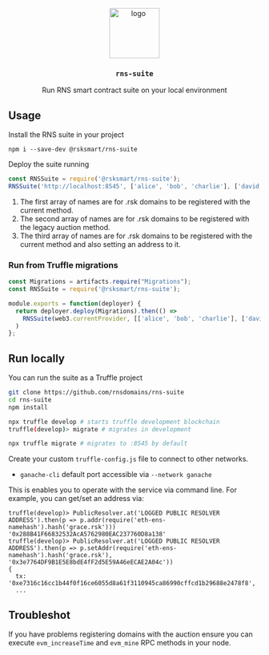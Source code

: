 <p align="middle">
    <img src="https://www.rifos.org/assets/img/logo.svg" alt="logo" height="100" >
</p>
<h3 align="middle"><code>rns-suite</code></h3>
<p align="middle">
    Run RNS smart contract suite on your local environment
</p>

## Usage

Install the RNS suite in your project

```
npm i --save-dev @rsksmart/rns-suite
```

Deploy the suite running

```javascript
const RNSSuite = require('@rsksmart/rns-suite');
RNSSuite('http://localhost:8545', ['alice', 'bob', 'charlie'], ['david', 'eve', 'frank'], ['grace', 'heidi', 'ivan'])
```

1. The first array of names are for .rsk  domains to be registered with the current method.
2. The second array of names are for .rsk  domains to be registered with the legacy auction method.
3. The third array of names are for .rsk domains to be registered with the current method and also setting an address to it.

### Run from Truffle migrations

```javascript
const Migrations = artifacts.require("Migrations");
const RNSSuite = require('@rsksmart/rns-suite');

module.exports = function(deployer) {
  return deployer.deploy(Migrations).then(() =>
    RNSSuite(web3.currentProvider, [['alice', 'bob', 'charlie'], ['david', 'eve', 'frank'], ['grace', 'heidi', 'ivan'])
  )
};
```

## Run locally

You can run the suite as a Truffle project

```bash
git clone https://github.com/rnsdomains/rns-suite
cd rns-suite
npm install

npx truffle develop # starts truffle development blockchain
truffle(develop)> migrate # migrates in development

npx truffle migrate # migrates to :8545 by default
```

Create your custom `truffle-config.js` file to connect to other networks.

- `ganache-cli` default port accessible via `--network ganache`

This is enables you to operate with the service via command line. For example, you can get/set an address via:

```
truffle(develop)> PublicResolver.at('LOGGED PUBLIC RESOLVER ADDRESS').then(p => p.addr(require('eth-ens-namehash').hash('grace.rsk')))
'0x288B41F66832532AcA5762980EAC237760D8a138'
truffle(develop)> PublicResolver.at('LOGGED PUBLIC RESOLVER ADDRESS').then(p => p.setAddr(require('eth-ens-namehash').hash('grace.rsk'), '0x3e7764DF9B1E5E8bdE4fF2d5E59A46eECAE2A04c'))
{
  tx: '0xe7316c16cc1b44f0f16ce6055d8a61f3110945ca86990cffcd1b29688e2478f8',
  ...
```

## Troubleshot

If you have problems registering domains with the auction ensure you can execute `evm_increaseTime` and `evm_mine` RPC methods in your node.
